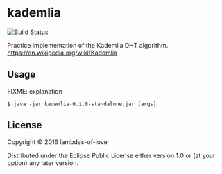 # kademlia
[![Build Status](https://travis-ci.org/lambdas-of-love/kademlia.svg?branch=master)](https://travis-ci.org/lambdas-of-love/kademlia)

Practice implementation of the Kademlia DHT algorithm. https://en.wikipedia.org/wiki/Kademlia

## Usage

FIXME: explanation

    $ java -jar kademlia-0.1.0-standalone.jar [args]

## License

Copyright © 2016 lambdas-of-love

Distributed under the Eclipse Public License either version 1.0 or (at
your option) any later version.
